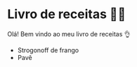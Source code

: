 # Livro de receitas :man_cook:

Olá! Bem vindo ao meu livro de receitas :ok_hand:

- Strogonoff de frango 
- Pavê

